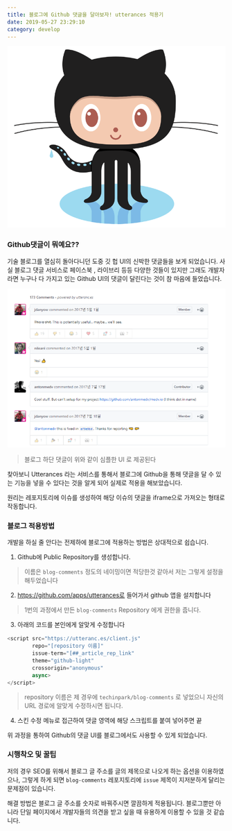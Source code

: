 ```yaml
---
title: 블로그에 Github 댓글을 달아보자! utterances 적용기
date: 2019-05-27 23:29:10
category: develop
---
```



<img src="../../assets/2019-05-27/github.png">

### Github댓글이 뭐예요??
기술 블로그를 열심히 돌아다니던 도중 깃 헙 UI의 신박한 댓글들을 보게 되었습니다.
사실 블로그 댓글 서비스로 페이스북 , 라이브리 등등 다양한 것들이 있지만
그래도 개발자라면 누구나 다 가지고 있는 Github UI의 댓글이 달린다는 것이 참 마음에 들었습니다.

<img src="../../assets/2019-05-27/utterances.png">

> 블로그 하단 댓글이 위와 같이 심플한 UI 로 제공된다

찾아보니 Utterances 라는 서비스를 통해서 블로그에 Github을 통해 댓글을 달 수 있는 기능을
넣을 수 있다는 것을 알게 되어 실제로 적용을 해보았습니다.

원리는 레포지토리에 이슈를 생성하여 해당 이슈의 댓글을 iframe으로 가져오는 형태로 작동합니다.

### 블로그 적용방법
개발을 하실 줄 안다는 전제하에 블로그에 적용하는 방법은 상대적으로 쉽습니다.

1. Github에 Public Repository를 생성합니다.


> 이름은 `blog-comments` 정도의 네이밍이면 적당한것 같아서 저는 그렇게 설정을 해두었습니다

2. https://github.com/apps/utterances로 들어가서 github 앱을 설치합니다

>1번의 과정에서 만든 `blog-comments` Repository 에게 권한을 줍니다.


3. 아래의 코드를 본인에게 알맞게 수정합니다

```javascript
<script src="https://utteranc.es/client.js"
        repo="[repository 이름]"
        issue-term="[##_article_rep_link"
        theme="github-light"
        crossorigin="anonymous"
        async>
</script>
```
>repository 이름은 제 경우에 `techinpark/blog-comments` 로 넣었으니 자신의 URL 경로에 알맞게 수정하시면 됩니다.

 

4. 스킨 수정 메뉴로 접근하여 댓글 영역에 해당 스크립트를 붙여 넣어주면 끝

위 과정을 통하여 Github의 댓글 UI를 블로그에서도 사용할 수 있게 되었습니다.

### 시행착오 및 꿀팁 
저의 경우 SEO를 위해서 블로그 글 주소를 글의 제목으로 나오게 하는 옵션을 이용하였으나,
그렇게 하게 되면 `blog-comments` 레포지토리에 `issue` 제목이 지저분하게 달리는 문제점이 있습니다.

해결 방법은 블로그 글 주소를 숫자로 바꿔주시면 깔끔하게 적용됩니다.
블로그뿐만 아니라 단일 페이지에서 개발자들의 의견을 받고 싶을 때 유용하게 이용할 수 있을 것 같습니다.
